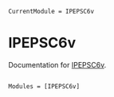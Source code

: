 ```@meta
CurrentModule = IPEPSC6v
```

# IPEPSC6v

Documentation for [IPEPSC6v](https://github.com/tangwei94/IPEPSC6v.jl).

```@index
```

```@autodocs
Modules = [IPEPSC6v]
```
